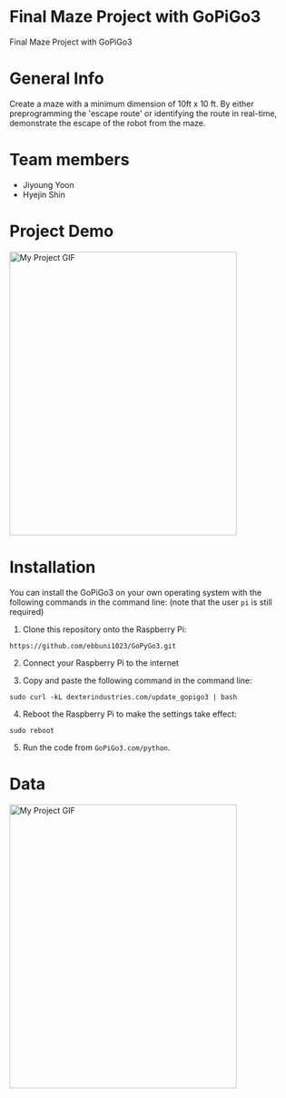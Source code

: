 # Final Maze Project with GoPiGo3
Final Maze Project with GoPiGo3

# General Info

Create a maze with a minimum dimension of 10ft x 10 ft. By either preprogramming the 'escape route' or identifying the route in real-time, demonstrate the escape of the robot from the maze. 

# Team members
* Jiyoung Yoon
* Hyejin Shin

# Project Demo
<img src="intro.gif" alt="My Project GIF" width="400" height="500">

# Installation

You can install the GoPiGo3 on your own operating system with the following commands in the command line: (note that the user `pi` is still required)

  1. Clone this repository onto the Raspberry Pi:
  
  ```
  https://github.com/ebbuni1023/GoPyGo3.git
  ```
  
  2. Connect your Raspberry Pi to the internet
  
  3. Copy and paste the following command in the command line:
  
  ```
  sudo curl -kL dexterindustries.com/update_gopigo3 | bash
  ```
  
  4. Reboot the Raspberry Pi to make the settings take effect:
  
  ```
  sudo reboot
  ```
  
  5. Run the code from ```GoPiGo3.com/python```.

  # Data
  <img src="1.mp4" alt="My Project GIF" width="400" height="500">
